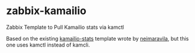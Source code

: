 # zabbix-kamailio
Zabbix Template to Pull Kamailio stats via kamctl

Based on the existing [kamailio-stats](https://share.zabbix.com/atc/kamailio-stats) template wrote by [neimaravila](https://github.com/neimaravila), but this one uses kamctl instead of kamcli.
